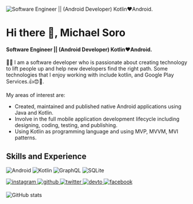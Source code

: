 
![Software Engineer || (Android Developer) Kotlin❤Android.](https://user-images.githubusercontent.com/46753453/101975806-01f0e680-3c05-11eb-9846-73ab2618db30.png)

# Hi there 👋, Michael Soro
#### Software Engineer || (Android Developer) Kotlin❤Android.

👨‍💻 I am a software developer who is passionate about creating technology to lift people up and help new developers find the right path. Some technologies that I enjoy working with include kotlin, and Google Play Services.👍😍📲.

My areas of interest are:

- Created, maintained and published native Android applications using Java and Kotlin.
- Involve in the full mobile application development lifecycle including designing, coding, testing, and publishing.
- Using Kotlin as programming language and using MVP, MVVM, MVI patterns.

## Skills and Experience
![Android](https://img.shields.io/badge/-Android-black?style=flat-square&logo=android)
![Kotlin](https://img.shields.io/badge/-Kotlin-black?style=flat-square&logo=kotlin)
![GraphQL](https://img.shields.io/badge/-GraphQL-E10098?style=flat-square&logo=graphql)
![SQLite](https://img.shields.io/badge/-SQLite-black?style=flat-square&logo=sqlite)

<a href="https://instagram.com/maikolsoro.z1998" target="_blank">
<img src=https://img.shields.io/badge/instagram-%23000000.svg?&style=for-the-badge&logo=instagram&logoColor=white alt=instagram style="margin-bottom: 5px;" />
</a>
<a href="https://github.com/MaikolSoro" target="_blank">
<img src=https://img.shields.io/badge/github-%2324292e.svg?&style=for-the-badge&logo=github&logoColor=white alt=github style="margin-bottom: 5px;" />
</a>
<a href="https://twitter.com/maikol_soro" target="_blank">
<img src=https://img.shields.io/badge/twitter-%2300acee.svg?&style=for-the-badge&logo=twitter&logoColor=white alt=twitter style="margin-bottom: 5px;" />
</a>
<a href="https://dev.to/maikolsoro" target="_blank">
<img src=https://img.shields.io/badge/dev.to-%2308090A.svg?&style=for-the-badge&logo=dev.to&logoColor=white alt=devto style="margin-bottom: 5px;" />
</a>
<a href="https://www.facebook.com/MaikolSoro" target="_blank">
<img src=https://img.shields.io/badge/facebook-%232E87FB.svg?&style=for-the-badge&logo=facebook&logoColor=white alt=facebook style="margin-bottom: 5px;" />
</a>  
  

![GitHub stats](https://github-readme-stats.vercel.app/api?username=MaikolSoro&show_icons=true&count_private=true)  

